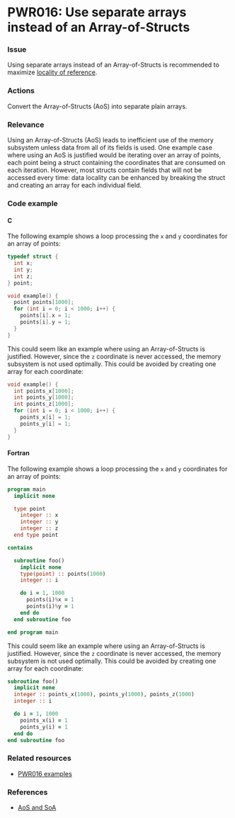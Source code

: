 # PWR016: Use separate arrays instead of an Array-of-Structs

### Issue

Using separate arrays instead of an Array-of-Structs is recommended to maximize
[locality of reference](../../Glossary/Locality-of-reference.md).

### Actions

Convert the Array-of-Structs (AoS) into separate plain arrays.

### Relevance

Using an Array-of-Structs (AoS) leads to inefficient use of the memory subsystem
unless data from all of its fields is used. One example case where using an AoS
is justified would be iterating over an array of points, each point being a
struct containing the coordinates that are consumed on each iteration. However,
most structs contain fields that will not be accessed every time: data locality
can be enhanced by breaking the struct and creating an array for each individual
field.

### Code example

#### C

The following example shows a loop processing the `x` and `y` coordinates for an
array of points:

```c
typedef struct {
  int x;
  int y;
  int z;
} point;

void example() {
  point points[1000];
  for (int i = 0; i < 1000; i++) {
    points[i].x = 1;
    points[i].y = 1;
  }
}
```

This could seem like an example where using an Array-of-Structs is justified.
However, since the `z` coordinate is never accessed, the memory subsystem is
not used optimally. This could be avoided by creating one array for each
coordinate:

```c
void example() {
  int points_x[1000];
  int points_y[1000];
  int points_z[1000];
  for (int i = 0; i < 1000; i++) {
    points_x[i] = 1;
    points_y[i] = 1;
  }
}
```

#### Fortran

The following example shows a loop processing the `x` and `y` coordinates for
an array of points:

```f90
program main
  implicit none

  type point
    integer :: x
    integer :: y
    integer :: z
  end type point

contains

  subroutine foo()
    implicit none
    type(point) :: points(1000)
    integer :: i

    do i = 1, 1000
      points(i)%x = 1
      points(i)%y = 1
    end do
  end subroutine foo

end program main
```

This could seem like an example where using an Array-of-Structs is justified.
However, since the `z` coordinate is never accessed, the memory subsystem is
not used optimally. This could be avoided by creating one array for each
coordinate:

```f90
subroutine foo()
  implicit none
  integer :: points_x(1000), points_y(1000), points_z(1000)
  integer :: i

  do i = 1, 1000
    points_x(i) = 1
    points_y(i) = 1
  end do
end subroutine foo
```

### Related resources

* [PWR016 examples](../PWR016)

### References

* [AoS and SoA](https://en.wikipedia.org/wiki/AoS_and_SoA)
